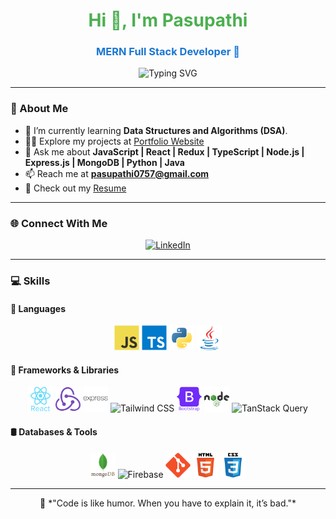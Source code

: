 <h1 align="center" style="font-weight: bold; color: #4CAF50;">Hi 👋, I'm Pasupathi</h1>
<h3 align="center" style="font-weight: bold; color: #1976D2;">MERN Full Stack Developer 🚀</h3>

<p align="center">
  <img src="https://readme-typing-svg.herokuapp.com?color=%2336BCF7&size=24&center=true&vCenter=true&lines=Full+Stack+Developer;Problem+Solver;Lifelong+Learner;Open+to+Opportunities" alt="Typing SVG" />
</p>

---

### 🌟 About Me  
- 🌱 I’m currently learning **Data Structures and Algorithms (DSA)**.  
- 👨‍💻 Explore my projects at [Portfolio Website](https://pasupathi07777-portfolio.netlify.app/)  
- 💬 Ask me about **JavaScript | React | Redux | TypeScript | Node.js | Express.js | MongoDB | Python | Java**  
- 📫 Reach me at **pasupathi0757@gmail.com**  
- 📄 Check out my [Resume](https://pasupathi07777-portfolio.netlify.app/resume)  

---

### 🌐 Connect With Me  
<p align="center">
  <a href="https://linkedin.com/in/pasupathi07777" target="_blank">
    <img src="https://img.shields.io/badge/-LinkedIn-blue?style=for-the-badge&logo=linkedin&logoColor=white" alt="LinkedIn">
  </a>
</p>

---

### 💻 Skills  

#### 🚀 Languages  
<p align="center">
  <img src="https://raw.githubusercontent.com/devicons/devicon/master/icons/javascript/javascript-original.svg" alt="JavaScript" width="40" height="40"/>
  <img src="https://raw.githubusercontent.com/devicons/devicon/master/icons/typescript/typescript-original.svg" alt="TypeScript" width="40" height="40"/>
  <img src="https://raw.githubusercontent.com/devicons/devicon/master/icons/python/python-original.svg" alt="Python" width="40" height="40"/>
  <img src="https://raw.githubusercontent.com/devicons/devicon/master/icons/java/java-original.svg" alt="Java" width="40" height="40"/>
</p>

#### 🧩 Frameworks & Libraries  
<p align="center">
  <img src="https://raw.githubusercontent.com/devicons/devicon/master/icons/react/react-original-wordmark.svg" alt="React" width="40" height="40"/>
  <img src="https://raw.githubusercontent.com/devicons/devicon/master/icons/redux/redux-original.svg" alt="Redux" width="40" height="40"/>
  <img src="https://raw.githubusercontent.com/devicons/devicon/master/icons/express/express-original-wordmark.svg" alt="Express.js" width="40" height="40"/>
  <img src="https://www.vectorlogo.zone/logos/tailwindcss/tailwindcss-icon.svg" alt="Tailwind CSS" width="40" height="40"/>
  <img src="https://raw.githubusercontent.com/devicons/devicon/master/icons/bootstrap/bootstrap-plain-wordmark.svg" alt="Bootstrap" width="40" height="40"/>
  <img src="https://raw.githubusercontent.com/devicons/devicon/master/icons/nodejs/nodejs-original-wordmark.svg" alt="Node.js" width="40" height="40"/>
  <img src="https://avatars.githubusercontent.com/u/72518640?s=200&v=4" alt="TanStack Query" width="40" height="40"/>  
</p>

#### 🛢️ Databases & Tools  
<p align="center">
  <img src="https://raw.githubusercontent.com/devicons/devicon/master/icons/mongodb/mongodb-original-wordmark.svg" alt="MongoDB" width="40" height="40"/>
  <img src="https://www.vectorlogo.zone/logos/firebase/firebase-icon.svg" alt="Firebase" width="40" height="40"/>
  <img src="https://raw.githubusercontent.com/devicons/devicon/master/icons/git/git-original.svg" alt="Git" width="40" height="40"/>
  <img src="https://raw.githubusercontent.com/devicons/devicon/master/icons/html5/html5-original-wordmark.svg" alt="HTML5" width="40" height="40"/>
  <img src="https://raw.githubusercontent.com/devicons/devicon/master/icons/css3/css3-original-wordmark.svg" alt="CSS3" width="40" height="40"/>
</p>

---

<p align="center">
  🚀 *"Code is like humor. When you have to explain it, it’s bad."*  
</p>
